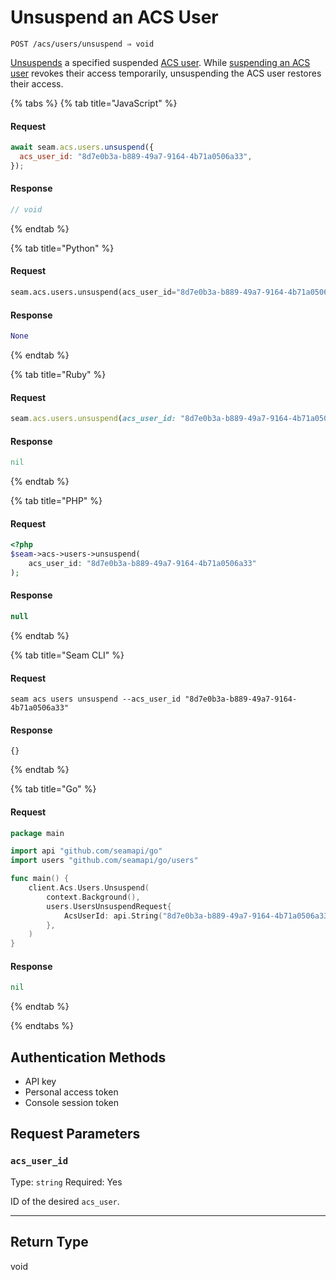 # Unsuspend an ACS User

```
POST /acs/users/unsuspend ⇒ void
```

[Unsuspends](https://docs.seam.co/latest/capability-guides/access-systems/user-management/suspending-and-unsuspending-users#unsuspend-an-acs-user) a specified suspended [ACS user](https://docs.seam.co/latest/capability-guides/access-systems/user-management). While [suspending an ACS user](https://docs.seam.co/latest/api/acs/users/suspend) revokes their access temporarily, unsuspending the ACS user restores their access.

{% tabs %}
{% tab title="JavaScript" %}
#### Request

```javascript
await seam.acs.users.unsuspend({
  acs_user_id: "8d7e0b3a-b889-49a7-9164-4b71a0506a33",
});
```

#### Response

```javascript
// void
```
{% endtab %}

{% tab title="Python" %}
#### Request

```python
seam.acs.users.unsuspend(acs_user_id="8d7e0b3a-b889-49a7-9164-4b71a0506a33")
```

#### Response

```python
None
```
{% endtab %}

{% tab title="Ruby" %}
#### Request

```ruby
seam.acs.users.unsuspend(acs_user_id: "8d7e0b3a-b889-49a7-9164-4b71a0506a33")
```

#### Response

```ruby
nil
```
{% endtab %}

{% tab title="PHP" %}
#### Request

```php
<?php
$seam->acs->users->unsuspend(
    acs_user_id: "8d7e0b3a-b889-49a7-9164-4b71a0506a33"
);
```

#### Response

```php
null
```
{% endtab %}

{% tab title="Seam CLI" %}
#### Request

```seam_cli
seam acs users unsuspend --acs_user_id "8d7e0b3a-b889-49a7-9164-4b71a0506a33"
```

#### Response

```seam_cli
{}
```
{% endtab %}

{% tab title="Go" %}
#### Request

```go
package main

import api "github.com/seamapi/go"
import users "github.com/seamapi/go/users"

func main() {
	client.Acs.Users.Unsuspend(
		context.Background(),
		users.UsersUnsuspendRequest{
			AcsUserId: api.String("8d7e0b3a-b889-49a7-9164-4b71a0506a33"),
		},
	)
}
```

#### Response

```go
nil
```
{% endtab %}

{% endtabs %}

## Authentication Methods

- API key
- Personal access token
- Console session token

## Request Parameters

### `acs_user_id`

Type: `string`
Required: Yes

ID of the desired `acs_user`.

***

## Return Type

void
